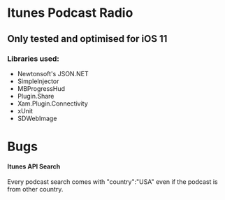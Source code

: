 # Itunes Podcast Radio

## Only tested and optimised for iOS 11

### Libraries used: 

- Newtonsoft's JSON.NET
- SimpleInjector
- MBProgressHud
- Plugin.Share
- Xam.Plugin.Connectivity
- xUnit
- SDWebImage

# Bugs

#### Itunes API Search

Every podcast search comes with "country":"USA" even if the podcast is from other country.
